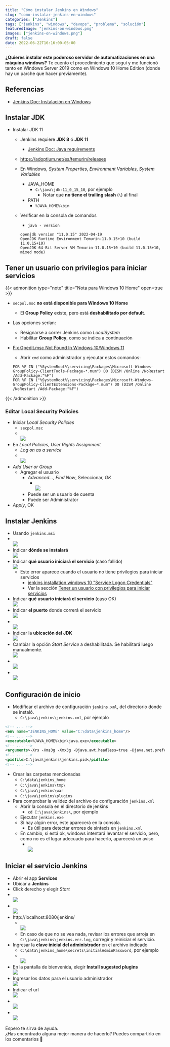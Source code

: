 ```yaml
---
title: "Cómo instalar Jenkins en Windows"
slug: "como-instalar-jenkins-en-windows"
categories: ["Jenkins"]
tags: ["jenkins", "windows", "devops", "problema", "solución"]
featuredImage: "jenkins-on-windows.png"
images: ["jenkins-on-windows.png"]
draft: false
date: 2022-06-22T16:16:00-05:00
---
```


**¿Quieres instalar este poderoso servidor de automatizaciones en una máquina windows?**
Te cuento el procedimiento que seguí y me funcionó tanto en Windows Server 2019 como en Windows 10 Home Edition (donde hay un parche que hacer previamente).

<!--more-->

## Referencias
- [Jenkins Doc: Instalación en Windows](https://www.jenkins.io/doc/book/installing/windows/)

## Instalar JDK
- Instalar JDK 11
	- Jenkins requiere **JDK 8** ó **JDK 11**
		- [Jenkins Doc: Java requirements](https://www.jenkins.io/doc/administration/requirements/java/)
	- https://adoptium.net/es/temurin/releases
	- En Windows, _System Properties_, _Environment Variables_, _System Variables_
		- JAVA_HOME
			- `C:\java\jdk-11_0_15_10`, por ejemplo
				- Notar que **no tiene el trailing slash** (`\`) al final
		- PATH
			- `%JAVA_HOME%\bin`
	- Verificar en la consola de comandos
		- `java - version`

		```
		openjdk version "11.0.15" 2022-04-19
		OpenJDK Runtime Environment Temurin-11.0.15+10 (build 11.0.15+10)
		OpenJDK 64-Bit Server VM Temurin-11.0.15+10 (build 11.0.15+10, mixed mode)
		```

## Tener un usuario con privilegios para iniciar servicios
{{< admonition type="note" title="Nota para Windows 10 Home" open=true >}}
- `secpol.msc` **no está disponible para Windows 10 Home**
	- El **Group Policy** existe, pero está **deshabilitado por default**.
- Las opciones serían:
	- Resignarse a correr Jenkins como _LocalSystem_
	- Habilitar **Group Policy**, como se indica a continuación
- [Fix Gpedit.msc Not Found In Windows 10/Windows 11](https://www.itechtics.com/easily-enable-group-policy-editor-gpedit-msc-in-windows-10-home-edition/)
	- Abrir `cmd` como administrador y ejecutar estos comandos:

	```batch
	FOR %F IN ("%SystemRoot%\servicing\Packages\Microsoft-Windows-GroupPolicy-ClientTools-Package~*.mum") DO (DISM /Online /NoRestart /Add-Package:"%F")
	FOR %F IN ("%SystemRoot%\servicing\Packages\Microsoft-Windows-GroupPolicy-ClientExtensions-Package~*.mum") DO (DISM /Online /NoRestart /Add-Package:"%F")
	```
{{< /admonition >}}

### Editar Local Security Policies
- Iniciar _Local Security Policies_
	- `secpol.msc`
	- \
		![](20220624111228.png " ")
- En _Local Policies_, _User Rights Assignment_
	- _Log on as a service_
	- \
		![](20220624111333.png " ")
- _Add User or Group_
	- Agregar el usuario
		- _Advanced..._, _Find Now_, Seleccionar, _OK_
			- \
				![](20220624111623.png " ")
		- Puede ser un usuario de cuenta
		- Puede ser Administrator
- _Apply_, OK

## Instalar Jenkins
- Usando `jenkins.msi`
- \
	![](20220624104354.png " ")
- Indicar **dónde se instalará** \
	![](20220624104417.png " ")
- Indicar **qué usuario iniciará el servicio** (caso fallido) \
  ![](20220624104533.png " ")
	- Este error aparece cuando el usuario no tiene privilegios para iniciar servicios
		- [jenkins installation windows 10 "Service Logon Credentials"](https://stackoverflow.com/questions/63410442/jenkins-installation-windows-10-service-logon-credentials)
		- Ver la sección [Tener un usuario con privilegios para iniciar servicios](#tener-un-usuario-con-privilegios-para-iniciar-servicios)
- Indicar **qué usuario iniciará el servicio** (caso OK) \
  ![](20220624111922.png " ")
- Indicar **el puerto** donde correrá el servicio \
	![](20220624112221.png " ")
- \
	![](20220624112351.png " ")
- Indicar la **ubicación del JDK** \
	![](20220624112437.png " ")
- Cambiar la opción _Start Service_ a deshabilitada. Se habilitará luego manualmente. \
	![](20220624112908.png " ")
- \
	![](20220624113305.png " ")
- \
	![](20220624114832.png " ")

## Configuración de inicio
- Modificar el archivo de configuración `jenkins.xml`, del directorio donde se instaló.
	- `C:\java\jenkins\jenkins.xml`, por ejemplo

```xml
<!-- ... -->
<env name="JENKINS_HOME" value="C:\data\jenkins_home"/>
<!-- ... -->
<executable>%JAVA_HOME%\bin\java.exe</executable>
<!-- ... -->
<arguments>-Xrs -Xms3g -Xmx3g -Djava.awt.headless=true -Djava.net.preferIPv4Stack=true -Djava.io.tmpdir=C:\java\jenkins\tmp\ -Dorg.apache.commons.jelly.tags.fmt.timeZone=America/Lima  -Dhudson.lifecycle=hudson.lifecycle.WindowsServiceLifecycle -jar "C:\java\jenkins\Jenkins.war" --httpPort=8080 --webroot="C:\java\jenkins\war" --pluginroot="C:\java\jenkins\plugins" --prefix="/jenkins"</arguments>
<!-- ... -->
<pidfile>C:\java\jenkins\jenkins.pid</pidfile>
<!-- ... -->

```

- Crear las carpetas mencionadas
	- `C:\data\jenkins_home`
	- `C:\java\jenkins\tmp\`
	- `C:\java\jenkins\war`
	- `C:\java\jenkins\plugins`
- Para comprobar la validez del archivo de configuración `jenkins.xml`
	- Abrir la consola en el directorio de jenkins
		- `cd C:\java\jenkins\`, por ejemplo
	- Ejecutar `jenkins.exe`
	- Si hay algún error, éste aparecerá en la consola.
		- Es útil para detectar errores de sintaxis en `jenkins.xml`
	- En cambio, si está ok, windows intentará levantar el servicio, pero, como no es el lugar adecuado para hacerlo, aparecerá un aviso
		- \
			![](20220624123021.png " ")

## Iniciar el servicio Jenkins
- Abrir el app **Services**
- Ubicar a **Jenkins**
- Click derecho y elegir _Start_
- \
	![](20220624123346.png " ")
- \
	![](20220624123449.png " ")
- http://localhost:8080/jenkins/
	- \
		![](20220624124158.png " ")
	- En caso de que no se vea nada, revisar los errores que arroja en `C:\java\jenkins\jenkins.err.log`, corregir y reiniciar el servicio.
- Ingresar la **clave inicial del administrador** en el archivo indicado
	- `C:\data\jenkins_home\secrets\initialAdminPassword`, por ejemplo
	- \
		![](20220624124419.png " ")
- En la pantalla de bienvenida, elegir **Install sugested plugins** \
	![](20220624124535.png " ")
- Ingresar los datos para el usuario administrador \
	![](20220624141203.png " ")
- Indicar el url \
	![](20220624142158.png " ")
- \
	![](20220624142256.png " ")
- \
	![](20220624142332.png " ")

Espero te sirva de ayuda. \
¿Has encontrado alguna mejor manera de hacerlo? Puedes compartirlo en los comentarios 🙏